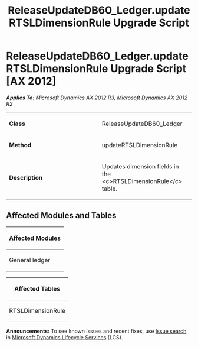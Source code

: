 ﻿---
title: ReleaseUpdateDB60_Ledger.updateRTSLDimensionRule Upgrade Script
TOCTitle: ReleaseUpdateDB60_Ledger.updateRTSLDimensionRule Upgrade Script
ms:assetid: ea422884-dd1c-7594-0cd3-16ad2a4878fd
ms:mtpsurl: https://msdn.microsoft.com/en-us/library/JJ719861(v=AX.60)
ms:contentKeyID: 49711934
ms.date: 05/18/2015
mtps_version: v=AX.60
---

# ReleaseUpdateDB60\_Ledger.updateRTSLDimensionRule Upgrade Script [AX 2012]


_**Applies To:** Microsoft Dynamics AX 2012 R3, Microsoft Dynamics AX 2012 R2_

<table>
<colgroup>
<col style="width: 50%" />
<col style="width: 50%" />
</colgroup>
<tbody>
<tr class="odd">
<td><p><strong>Class</strong></p></td>
<td><p>ReleaseUpdateDB60_Ledger</p></td>
</tr>
<tr class="even">
<td><p><strong>Method</strong></p></td>
<td><p>updateRTSLDimensionRule</p></td>
</tr>
<tr class="odd">
<td><p><strong>Description</strong></p></td>
<td><p>Updates dimension fields in the &lt;c&gt;RTSLDimensionRule&lt;/c&gt; table.</p></td>
</tr>
</tbody>
</table>


## Affected Modules and Tables

<table>
<colgroup>
<col style="width: 100%" />
</colgroup>
<thead>
<tr class="header">
<th><p>Affected Modules</p></th>
</tr>
</thead>
<tbody>
<tr class="odd">
<td><p>General ledger</p></td>
</tr>
</tbody>
</table>


<table>
<colgroup>
<col style="width: 100%" />
</colgroup>
<thead>
<tr class="header">
<th><p>Affected Tables</p></th>
</tr>
</thead>
<tbody>
<tr class="odd">
<td><p>RTSLDimensionRule</p></td>
</tr>
</tbody>
</table>

  
**Announcements:** To see known issues and recent fixes, use [Issue search](http://go.microsoft.com/fwlink/?linkid=389258) in [Microsoft Dynamics Lifecycle Services](http://go.microsoft.com/fwlink/?linkid=306505) (LCS).

